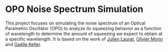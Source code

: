 # OPO Noise Spectrum Simulation

This project focuses on simulating the noise spectrum of an Optical Parametric Oscillator (OPO) to analyze its squeezing 
behavior as a function of wavelength to determine the amount of squeezing we expect to obtain at a specific wavelength.
It is based on the work of [Julien Laurat](https://theses.hal.science/tel-00007442), 
[Olivier Morin](https://theses.hal.science/tel-01066655) and [Gaëlle Keller](https://theses.hal.science/tel-00265679v2). 
